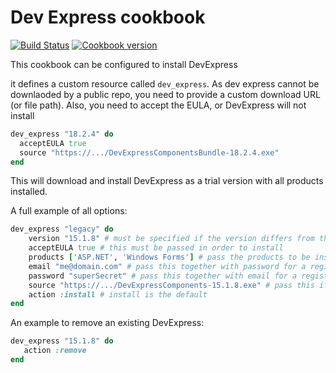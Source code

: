 # Dev Express cookbook

[![Build Status](https://dev.azure.com/btcag-chef/chef/_apis/build/status/btc-ag.chef-dev-express?branchName=master)](https://dev.azure.com/btcag-chef/chef/_build/latest?definitionId=4&branchName=master)
[![Cookbook version](https://img.shields.io/cookbook/v/dev_express.svg?style=flat)](https://supermarket.chef.io/cookbooks/dev_express)

This cookbook can be configured to install DevExpress

it defines a custom resource called `dev_express`.
As dev express cannot be downlaoded by a public repo, you need to provide a custom download URL (or file path).
Also, you need to accept the EULA, or DevExpress will not install

```ruby
dev_express "18.2.4" do
  acceptEULA true
  source "https://.../DevExpressComponentsBundle-18.2.4.exe"
end
```

This will download and install DevExpress as a trial version with all products installed.

A full example of all options:

```ruby
dev_express "legacy" do
    version "15.1.8" # must be specified if the version differs from the resource name
    acceptEULA true # this must be passed in order to install
    products ['ASP.NET', 'Windows Forms'] # pass the products to be installed. See https://documentation.devexpress.com/GeneralInformation/15656/Installation/Install-DevExpress-NET-Products/Silent-Install-Mode
    email "me@domain.com" # pass this together with password for a registered copy
    password "superSecret" # pass this together with email for a registered copy
    source "https://.../DevExpressComponents-15.1.8.exe" # pass this if you need to download from a different location than artifactory
    action :install # install is the default
end
```

An example to remove an existing DevExpress:

```ruby
dev_express "15.1.8" do
   action :remove
end
```
